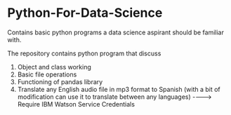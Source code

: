 # Python-For-Data-Science
Contains basic python programs a data science aspirant should be familiar with.

The repository contains python program that discuss
1. Object and class working
2. Basic file operations
3. Functioning of pandas library
4. Translate any English audio file in mp3 format to Spanish (with a bit of modification can use 
it to translate between any languages)
----> Require IBM Watson Service Credentials
